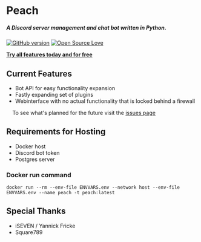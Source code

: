 # Peach
 ##### A Discord server management and chat bot written in Python.
[![GitHub version](https://badge.fury.io/gh/peach-bot%2FPeach.svg)](https://github.com/peach-bot/Peach/issues)
[![Open Source Love](https://badges.frapsoft.com/os/mit/mit.svg?v=102)](https://github.com/peach-bot/Peach/blob/master/LICENSE)
 

[**Try all features today and for free**](http://bit.ly/peachbot)

## Current Features
 - Bot API for easy functionality expansion
 - Fastly expanding set of plugins
 - Webinterface with no actual functionality that is locked behind a firewall
 
<img src=https://user-images.githubusercontent.com/45462701/67280986-b47c5c00-f4ce-11e9-8c9c-5ab70ec5e392.png width=12px></img>
To see what's planned for the future visit the [issues page](https://github.com/peach-bot/Peach/issues)

## Requirements for Hosting

 - Docker host
 - Discord bot token
 - Postgres server

### Docker run command

```docker run --rm --env-file ENVVARS.env --network host --env-file ENVVARS.env --name peach -t peach:latest```
 
## Special Thanks
 
 - iSEVEN / Yannick Fricke
 - Square789
